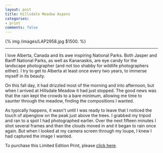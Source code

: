 ```yaml
---
layout: post
title: Hillsdale Meadow Aspens
categories: 
- print
comments: false
---
```

{% img /images/LAP2958.jpg $1500. %}

---

I love Alberta, Canada and its awe inspiring National Parks. Both Jasper and Banff National Parks, as well as Kananaskis, are eye candy for the landscape photographer (and not too shabby for wildlife photographers either). I try to get to Alberta at least once every two years, to immerse myself in its beauty. 

On this fall day, it had drizzled most of the morning and into afternoon, but when I arrived at Hillsdale Meadow it had just stopped. The good news was that the rain kept the crowds to a bare minimum, allowing me time to saunter through the meadow, finding the compositions I wanted. 

As typically happens, it wasn't until I was ready to leave that I noticed the touch of alpenglow on the peak just above the trees. I grabbed my tripod and ran to a spot I had photographed earlier. Over the next fifteen minutes I shot several frames and then the clouds moved in and it began to rain once again. But when I looked at my camera screen through my loupe, I knew I had captured the image I wanted. 

To purchase this Limited Edition Print, please [click here](http://shop.lesterpickerphoto.com/page/501).
